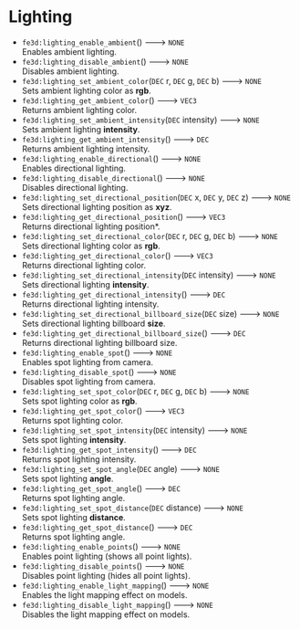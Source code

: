 # Lighting
- `fe3d:lighting_enable_ambient`() ---> `NONE`  
  Enables ambient lighting.
- `fe3d:lighting_disable_ambient`() ---> `NONE`  
  Disables ambient lighting.
- `fe3d:lighting_set_ambient_color`(`DEC` r, `DEC` g, `DEC` b) ---> `NONE`  
  Sets ambient lighting color as **rgb**.
- `fe3d:lighting_get_ambient_color`() ---> `VEC3`  
  Returns ambient lighting color.
- `fe3d:lighting_set_ambient_intensity`(`DEC` intensity) ---> `NONE`  
  Sets ambient lighting **intensity**.
- `fe3d:lighting_get_ambient_intensity`() ---> `DEC`  
  Returns ambient lighting intensity.
- `fe3d:lighting_enable_directional`() ---> `NONE`  
  Enables directional lighting.
- `fe3d:lighting_disable_directional`() ---> `NONE`  
  Disables directional lighting.
- `fe3d:lighting_set_directional_position`(`DEC` x, `DEC` y, `DEC` z) ---> `NONE`  
  Sets directional lighting position as **xyz**.
- `fe3d:lighting_get_directional_position`() ---> `VEC3`  
  Returns directional lighting position*.
- `fe3d:lighting_set_directional_color`(`DEC` r, `DEC` g, `DEC` b) ---> `NONE`  
  Sets directional lighting color as **rgb**.
- `fe3d:lighting_get_directional_color`() ---> `VEC3`  
  Returns directional lighting color.
- `fe3d:lighting_set_directional_intensity`(`DEC` intensity) ---> `NONE`  
  Sets directional lighting **intensity**.
- `fe3d:lighting_get_directional_intensity`() ---> `DEC`  
  Returns directional lighting intensity.
- `fe3d:lighting_set_directional_billboard_size`(`DEC` size) ---> `NONE`  
  Sets directional lighting billboard **size**.
- `fe3d:lighting_get_directional_billboard_size`() ---> `DEC`  
  Returns directional lighting billboard size.
- `fe3d:lighting_enable_spot`() ---> `NONE`  
  Enables spot lighting from camera.
- `fe3d:lighting_disable_spot`() ---> `NONE`  
  Disables spot lighting from camera.
- `fe3d:lighting_set_spot_color`(`DEC` r, `DEC` g, `DEC` b) ---> `NONE`  
  Sets spot lighting color as **rgb**.
- `fe3d:lighting_get_spot_color`() ---> `VEC3`  
  Returns spot lighting color.
- `fe3d:lighting_set_spot_intensity`(`DEC` intensity) ---> `NONE`  
  Sets spot lighting **intensity**.
- `fe3d:lighting_get_spot_intensity`() ---> `DEC`  
  Returns spot lighting intensity.
- `fe3d:lighting_set_spot_angle`(`DEC` angle) ---> `NONE`  
  Sets spot lighting **angle**.
- `fe3d:lighting_get_spot_angle`() ---> `DEC`  
  Returns spot lighting angle.
- `fe3d:lighting_set_spot_distance`(`DEC` distance) ---> `NONE`  
  Sets spot lighting **distance**.
- `fe3d:lighting_get_spot_distance`() ---> `DEC`  
  Returns spot lighting angle.
- `fe3d:lighting_enable_points`() ---> `NONE`  
  Enables point lighting (shows all point lights).
- `fe3d:lighting_disable_points`() ---> `NONE`  
  Disables point lighting (hides all point lights).
- `fe3d:lighting_enable_light_mapping`() ---> `NONE`  
  Enables the light mapping effect on models.
- `fe3d:lighting_disable_light_mapping`() ---> `NONE`  
  Disables the light mapping effect on models.
